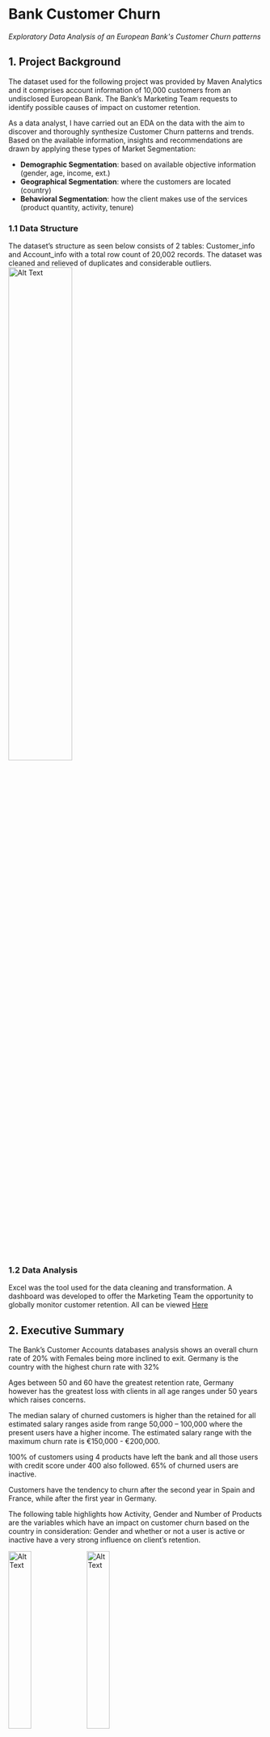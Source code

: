 # Bank Customer Churn
*Exploratory Data Analysis of an European Bank's Customer Churn patterns*

## 1. Project Background

The dataset used for the following project was provided by Maven Analytics and it comprises account information of 10,000 customers  from an undisclosed European Bank. The Bank’s Marketing Team requests to identify possible causes of impact on customer retention.

As a data analyst, I have carried out an EDA on the data with the aim to discover and  thoroughly synthesize Customer Churn patterns and trends. Based on the available information, insights and recommendations are drawn by applying these types of Market Segmentation:

- **Demographic Segmentation**: based on available objective information (gender, age, income, ext.)
- **Geographical Segmentation**: where the customers are located (country)
- **Behavioral Segmentation**: how the client makes use of the services (product quantity, activity, tenure)

### 1.1 Data Structure
The dataset’s structure as seen below consists of 2 tables: Customer_info and Account_info with a total row count of 20,002 records. The dataset was cleaned and relieved of duplicates and considerable outliers.
<img src="https://github.com/user-attachments/assets/08df895b-bd90-49ce-b561-9dcd7a176f4d" alt="Alt Text" style="width:50%; height:auto;">
### 1.2 Data Analysis
Excel was the tool used for the data cleaning and transformation. A dashboard was developed to offer the Marketing Team the opportunity to globally monitor customer retention. All can be viewed [Here](Bank_Churn_Clean.xlsx)


## 2. Executive Summary

The Bank’s Customer Accounts databases analysis shows an overall churn rate of 20% with Females being more inclined to exit.
Germany is the country with the highest churn rate with 32%

Ages between 50 and 60 have the greatest retention rate, Germany however has the greatest loss with clients in all age ranges under 50 years which raises concerns.

The median salary of churned customers is higher than the retained for all estimated salary ranges aside from range 50,000 – 100,000 where the present users have a higher income. The estimated salary range with the maximum churn rate is €150,000 - €200,000.

100% of customers using 4 products have left the bank  and all those users with credit score under 400 also followed. 65% of churned users are inactive.

Customers have the tendency to churn after the second year in Spain and France, while after the first year in Germany.

The following table highlights how Activity, Gender and Number of Products are the variables which have an impact on customer churn based on the country in consideration: Gender and whether or not a user is active or inactive have a very strong influence on client’s retention.

<img src="https://github.com/user-attachments/assets/ce1e3eb4-7bf9-47fa-8ea9-7ebffdb1015f" alt="Alt Text" style="width:30%; height:auto;">

<img src="https://github.com/user-attachments/assets/389f0c24-3ffe-4974-8a21-dea2f07bf570" alt="Alt Text" style="width:30%; height:auto;">


## 3. Analysis

### 3.1 Demographic Segmentation
The bank’s customers database comprises a relatively even gender distribution with 55% being Male while 45% Female and it is observed that the second have a higher churn rate of 11% compared to the 9% of the opposite gender.

<img src="https://github.com/user-attachments/assets/7e0de4c2-341b-4276-9243-61d258fbc24b" alt="Alt Text" style="width:20%; height:auto;">

The age range between 30 and 40 being the most populated covering 43% of customers database. The ages between 50 and 60, however,  carry the highest number of churned customers with 56% of their population followed by range 60 – 70 with 35%. In particular, clients aged 56 and 60 have a churn rate of 71% and 52% respectively.

<img src="https://github.com/user-attachments/assets/e5d7b5f0-be74-4b03-af08-79f32d619ff3" alt="Alt Text" style="width:50%; height:auto;">

The churned customer count is nearly evenly distributed across the salary groups and the income range between €150,000 and €200,000 showcases the highest customer exist with 21.47% , more specifically those clients earning between € 170,000 and €180,000. Furthermore, it is relevant to highlight that looking closely into the income range €110,000 - €120,000 it can be noticed that the churn rate is of 21.59% that is the second highest.

<img src="https://github.com/user-attachments/assets/687a8eb3-3222-4c39-aafd-9e67c0a99e5d" alt="Alt Text" style="width:50%; height:auto;"> <img src="https://github.com/user-attachments/assets/be8b0422-0306-46a0-ae22-89a4a8893987" alt="Alt Text" style="width:20%; height:auto;">

It is also observed that in all salary ranges the median salary is higher in those clients who have exited, except for range  €100,000 –  €150,000 where the exited clients median salary is €1,629 lower compared to those still present.

A total of 3,331 customers fall under the “Fair” Credit Score range where the customers have an average credit score of 626 and fill 33% of the total dataset. Customers with a Poor credit score have the greatest  churn rate  (22.03%) followed by Very Good and Fair.

<img src="https://github.com/user-attachments/assets/384f1537-eee2-453e-b7fb-19acc26c9aa9" alt="Alt Text" style="width:50%; height:auto;">

Moreover, there is a 0% retention rate for all clients with credit scores under 400 while a 25.30% churn rate for credit scores between 400 and 450.

<img src="https://github.com/user-attachments/assets/32fdf74d-f6b9-4ba6-9cdc-ecd5feeca4ad" alt="Alt Text" style="width:50%; height:auto;">

### 3.2 Behavioural Segmentation
Focusing on churned customers, their greatest share has a 1 year retention duration, followed by 3 & 9 and 5 years. The churn distribution across the number of years is however relatively even.

<img src="https://github.com/user-attachments/assets/2858566f-d6a7-4b27-8a2e-b79d293a5b50" alt="Alt Text" style="width:50%; height:auto;">

Over half of the exited users are inactive while 55% of the retained clients are active.

<img src="https://github.com/user-attachments/assets/116a0870-7585-4d60-8e5f-64658f4f6ac2" alt="Alt Text" style="width:25%; height:auto;">

<img src="https://github.com/user-attachments/assets/62e4f356-747f-47fe-9e87-a958efc86111" alt="Alt Text" style="width:25%; height:auto;">

Over 60% of churned clients do not possess a card while 55% of retained users do.  Additionally, there is a perfect positive relationship between a customer being active and he/she owning a credit card.

<img src="https://github.com/user-attachments/assets/7ae9fad5-b5c4-4116-9dfd-37736c4fe209" alt="Alt Text" style="width:50%; height:auto;">

Over 90% of the current customers make use of 2 products while 72% of 1 product only. It can be observed that customers who have 4 products have all exited and that 80% of the users with 3 products have also churned.

<img src="https://github.com/user-attachments/assets/5b840611-7885-4645-9c33-a448f037e5c6" alt="Alt Text" style="width:50%; height:auto;">

Centering on the account balance of churned clients, 42% of the users are found in the bank account range  €100,000 –  €150,000 while range <€10,000 holds 25% of the exited users; almost all in the second with a balance equal to 0.

<img src="https://github.com/user-attachments/assets/d7606307-8995-484a-a218-5c12dcbae389" alt="Alt Text" style="width:50%; height:auto;">

In addition, the balance median of churned customers in range €50,000 - €100,000 is  higher  by €1,713 than that of the retained clients-

<img src="https://github.com/user-attachments/assets/08ad6644-e682-42aa-b50f-cf8903607b3e" alt="Alt Text" style="width:50%; height:auto;">


### 3.3 Geographical Segmentation
France holds the highest number of retained customers followed by Spain with a count of 2,063. Germany, however, shows the highest share of churned users that occupy 32% of the country’s global user count.

<img src="https://github.com/user-attachments/assets/0629421a-f46e-49dc-9462-b7b4969a3762" style="width:40%; height:auto;">

Please note that all discussions henceforth will focus around the churned population only.

#### 3.3.1 Salary Orientated
Germany’s highest customers count has users earning less than €50,000 whereas France and Spain both have the highest count for salary €150,000 - €200,000.

<img src="https://github.com/user-attachments/assets/91ad5b3a-43b7-48d1-b92c-691709b6da4d" style="width:50%; height:auto;">

Additionally, when it comes to France and Spain there is a strong positive relationship between salary range and churn count. In other words, the higher the client’s salary, the higher the probability of exit. In the case of Germany, on the other hand, there is a moderate negative relationship between the two variables: the higher the salary the lower the chance of customer exist.

Though the global median salary in Germany is the highest compared to other countries (same applies for the median salary of its retained customers), the country’s median salary for exited clients is the lowest with €96,498.14.

Additionally, when it comes to France and Spain there is a strong positive relationship between salary range and churn count. In other words, the higher the client’s salary, the higher the probability of exit. In the case of Germany, on the other hand, there is a moderate negative relationship between the two variables: the higher the salary the lower the chance of customer exist.

Though the global median salary in Germany is the highest compared to other countries (same applies for the median salary of its retained customers), the country’s median salary for exited clients is the lowest with €96,498.14.

<img src="https://github.com/user-attachments/assets/7d575eac-2a27-4eba-95fb-8eb0b1c7a7a4" style="width:50%; height:auto;">

Germany leads with the highest median salary in all ranges aside from  range 50,000 – 100,000  where it has the lowest. Furthermore, Germany holds the highest median salary for present users and the lowest for churned.

<img src="https://github.com/user-attachments/assets/5f90d2c0-ce9d-44c2-9c56-a4eee95ff4f4" style="width:50%; height:auto;">

<img src="https://github.com/user-attachments/assets/79319a51-c00c-4de1-aee8-cc215563bda9" style="width:50%; height:auto;">

#### 3.3.2 Age Orientated
Germany has the highest customer count for ages under 50,  France alternatively leads in ages between 50 and 60.

<img src="https://github.com/user-attachments/assets/6258837f-25f1-4feb-82d6-374d46d80cf9" style="width:50%; height:auto;">

All three countries present a negative relationship between age and churn count. More specifically,  France and Germany have a week correlation while Spain a moderate one.

#### 3.3.3 Credit Score Orientated

The following chart shows the  most populated credit score ranges across the countries: most of the terminated users in France have credit score between 600 and 700, in Germany and Spain between 600 and 650 with 154 and 78 customers respectively.

<img src="https://github.com/user-attachments/assets/8171742b-d756-4053-b051-3fc4a66f14d5" style="width:50%; height:auto;">

In other words, the greater part of the churned population falls under the Fair Credit Score Group across all the countries. In other words, the greater part of the churned population falls under the Fair Credit Score Group across all the countries.

#### 3.3.4 Prodcuts Orientated
